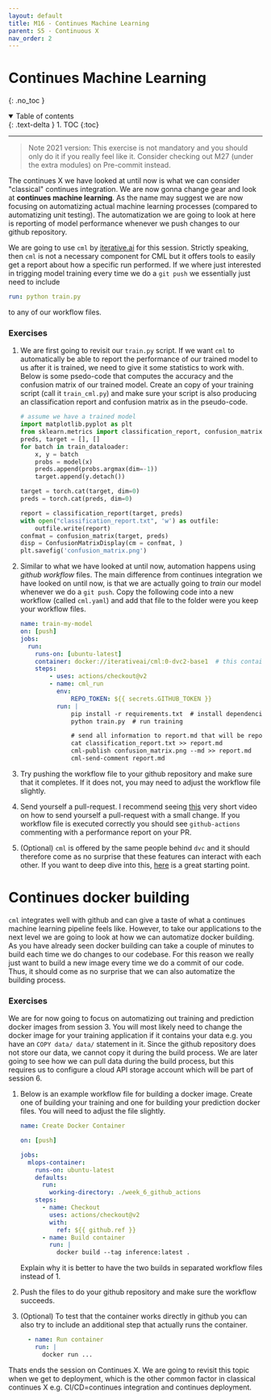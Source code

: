 ```yaml
---
layout: default
title: M16 - Continues Machine Learning
parent: S5 - Continuous X
nav_order: 2
---
```


# Continues Machine Learning
{: .no_toc }

<details open markdown="block">
  <summary>
    Table of contents
  </summary>
  {: .text-delta }
1. TOC
{:toc}
</details>

---

> Note 2021 version: This exercise is not mandatory and you should only do it if you really feel like it.
  Consider checking out M27 (under the extra modules) on Pre-commit instead.

The continues X we have looked at until now is what we can consider "classical" continues integration. 
We are now gonna change gear and look at **continues machine learning**. As the name may suggest we 
are now focusing on automatizing actual machine learning processes (compared to automatizing unit testing). 
The automatization we are going to look at here is reporting of model performance whenever we push 
changes to our github repository.

We are going to use `cml` by [iterative.ai](https://iterative.ai/) for this session. Strictly speaking, 
then `cml` is not a necessary component for CML but it offers tools to easily get a report about how 
a specific run performed. If we where just interested in trigging model training every time we do 
a `git push` we essentially just need to include
```yaml
run: python train.py
```
to any of our workflow files. 

### Exercises

1. We are first going to revisit our `train.py` script. If we want `cml` to automatically be able 
   to report the performance of our trained model to us after it is trained, we need to give it some 
   statistics to work with. Below is some psedo-code that computes the accuracy and the confusion 
   matrix of our trained model. Create an copy of your training script (call it `train_cml.py`) and 
   make sure your script is also producing an classification report and confusion matrix as in the 
   pseudo-code.
   ```python
   # assume we have a trained model
   import matplotlib.pyplot as plt
   from sklearn.metrics import classification_report, confusion_matrix, ConfusionMatrixDisplay
   preds, target = [], []
   for batch in train_dataloader:
       x, y = batch
       probs = model(x)
       preds.append(probs.argmax(dim=-1))
       target.append(y.detach())

   target = torch.cat(target, dim=0)
   preds = torch.cat(preds, dim=0)

   report = classification_report(target, preds)
   with open("classification_report.txt", 'w') as outfile:
       outfile.write(report)
   confmat = confusion_matrix(target, preds)
   disp = ConfusionMatrixDisplay(cm = confmat, )
   plt.savefig('confusion_matrix.png')
   ```

2. Similar to what we have looked at until now, automation happens using *github workflow* files. 
   The main difference from continues integration we have looked on until now, is that we are actually 
   going to *train* our model whenever we do a `git push`. Copy the following code into a new workflow 
   (called `cml.yaml`) and add that file to the folder were you keep your workflow files.

    ```yaml
    name: train-my-model
    on: [push]
    jobs:
      run:
        runs-on: [ubuntu-latest]
        container: docker://iterativeai/cml:0-dvc2-base1  # this contains the continues machine learning pipeline
        steps:
            - uses: actions/checkout@v2
            - name: cml_run
              env:
                  REPO_TOKEN: ${{ secrets.GITHUB_TOKEN }}
              run: |
                  pip install -r requirements.txt  # install dependencies
                  python train.py  # run training

                  # send all information to report.md that will be reported to us when the workflow finish
                  cat classification_report.txt >> report.md
                  cml-publish confusion_matrix.png --md >> report.md
                  cml-send-comment report.md

    ```

3. Try pushing the workflow file to your github repository and make sure that it completes. 
   If it does not, you may need to adjust the workflow file slightly.

3. Send yourself a pull-request. I recommend seeing [this](https://www.youtube.com/watch?v=xwyJexAnt9k) 
   very short video on how to send yourself a pull-request with a small change. If you workflow file is 
   executed correctly you should see `github-actions` commenting with a performance report on your PR.

4. (Optional) `cml` is offered by the same people behind `dvc` and it should therefore come as no surprise 
   that these features can interact with each other. If you want to deep dive into this, 
   [here](https://cml.dev/doc/cml-with-dvc) is a great starting point.


# Continues docker building

`cml` integrates well with github and can give a taste of what a continues machine learning 
pipeline feels like. However, to take our applications to the next level we are going to look 
at how we can automatize docker building. As you have already seen docker building can take 
a couple of minutes to build each time we do changes to our codebase. For this reason we 
really just want to build a new image every time we do a commit of our code. Thus,
it should come as no surprise that we can also automatize the building process.

### Exercises

We are for now going to focus on automatizing out training and prediction docker images 
from session 3. You will most likely need to change the docker image for your training 
application if it contains your data e.g. you have an `COPY data/ data/` statement in it. 
Since the github repository does not store our data, we cannot copy it during the build 
process. We are later going to see how we can pull data during the build process, but 
this requires us to configure a cloud API storage account which will be part of session 6.

1. Below is an example workflow file for building a docker image. Create one of building 
   your training and one for building your prediction docker files. You will need to 
   adjust the file slightly.
   ```yaml
   name: Create Docker Container

   on: [push]

   jobs:
     mlops-container:
       runs-on: ubuntu-latest
       defaults:
         run:
           working-directory: ./week_6_github_actions
       steps:
         - name: Checkout
           uses: actions/checkout@v2
           with:
             ref: ${{ github.ref }}
         - name: Build container
           run: |
             docker build --tag inference:latest .
   ```
   Explain why it is better to have the two builds in separated workflow files instead of 1.

2. Push the files to do your github repository and make sure the workflow succeeds.

3. (Optional) To test that the container works directly in github you can also try to include an additional
   step that actually runs the container.
   ```yaml
     - name: Run container
       run: |
         docker run ...
   ```

Thats ends the session on Continues X. We are going to revisit this topic when we get to deployment, which 
is the other common factor in classical continues X e.g. CI/CD=continues integration and continues deployment.
